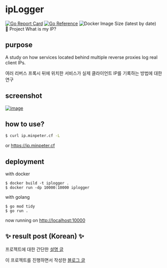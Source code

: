 # ipLogger

[![Go Report Card](https://goreportcard.com/badge/github.com/minpeter/iplogger)](https://goreportcard.com/report/github.com/minpeter/iplogger)
[![Go Reference](https://pkg.go.dev/badge/github.com/minpeter/iplogger.svg)](https://pkg.go.dev/github.com/minpeter/iplogger)
![Docker Image Size (latest by date)](https://img.shields.io/docker/image-size/minpeter/iplogger)  
👀 Project What is my IP?

## purpose

A study on how services located behind multiple reverse proxies log real client IPs.

여러 리버스 프록시 뒤에 위치한 서비스가 실제 클라이언트 IP를 기록하는 방법에 대한 연구

## screenshot

[![image](https://user-images.githubusercontent.com/62207008/217578966-c1daa0b2-5040-4906-abe8-aa7a2f276956.png)](https://ip.minpeter.cf)

## how to use?

```sh
$ curl ip.minpeter.cf -L
```

or <https://ip.minpeter.cf>

## deployment

with docker

```
$ docker build -t iplogger .
$ docker run -dp 10000:10000 iplogger
```

with golang

```
$ go mod tidy
$ go run .
```

now running on <http://localhost:10000>

## ✨ result post (Korean) ✨

프로젝트에 대한 간단한 [설명 글](docs/result.md)

이 프로젝트를 진행하면서 작성한 [블로그 글](https://minpeter.github.io/uncategorized/%EB%B0%B1%EC%97%94%EB%93%9C%EC%97%90%EC%84%9C-client%EC%9D%98-ip%EB%A5%BC-%EB%A1%9C%EA%B9%85%ED%95%98%EB%8A%94-%EB%B0%A9%EB%B2%95)
